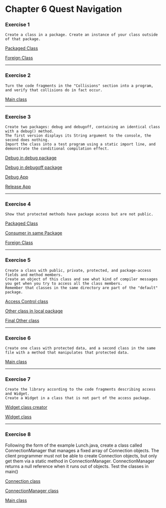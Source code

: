 # Chapter 6 Quest Navigation

### Exercise 1

    Create a class in a package. Create an instance of your class outside of that package.

[Packaged Class](https://github.com/ichuvilin/TIJ4-Solutions/blob/master/src/access/local/E01_PackagedClass.java)

[Foreign Class](https://github.com/ichuvilin/TIJ4-Solutions/blob/master/src/access/E01_ForeignClass.java)

---

### Exercise 2

    Turn the code fragments in the "Collisions" section into a program, and verify that collisions do in fact occur.

[Main class](https://github.com/ichuvilin/TIJ4-Solutions/blob/master/src/access/E02_TestCollisions.java)

---

### Exercise 3

    Create two packages: debug and debugoff, containing an identical class with a debug() method. 
    The first version displays its String argument to the console, the second does nothing. 
    Import the class into a test program using a static import line, and demonstrate the conditional compilation effect.

[Debug in debug package](https://github.com/ichuvilin/TIJ4-Solutions/blob/master/src/access/debug/E03_Debug.java)

[Debug in debugoff package](https://github.com/ichuvilin/TIJ4-Solutions/blob/master/src/access/debugoff/E03_Debug.java)

[Debug App](https://github.com/ichuvilin/TIJ4-Solutions/blob/master/src/access/E03_DebugApp.java)

[Release App](https://github.com/ichuvilin/TIJ4-Solutions/blob/master/src/access/E03_ReleaseApp.java)

---

### Exercise 4

    Show that protected methods have package access but are not public. 

[Packaged Class](https://github.com/ichuvilin/TIJ4-Solutions/blob/master/src/access/local/E04_PackagedClass.java)

[Consumer in same Package](https://github.com/ichuvilin/TIJ4-Solutions/blob/master/src/access/local/E04_ConsumerInSamePackage.java)

[Foreign Class](https://github.com/ichuvilin/TIJ4-Solutions/blob/master/src/access/E04_ForeignClass.java)

---

### Exercise 5

    Create a class with public, private, protected, and package-access fields and method members. 
    Create an object of this class and see what kind of compiler messages you get when you try to access all the class members. 
    Remember that classes in the same directory are part of the "default" package. 

[Access Control class](https://github.com/ichuvilin/TIJ4-Solutions/blob/master/src/access/local/E05_AccessControl.java)

[Other class in local package](https://github.com/ichuvilin/TIJ4-Solutions/blob/master/src/access/local/E05_Other.java)

[Final Other class](https://github.com/ichuvilin/TIJ4-Solutions/blob/master/src/access/E05_Other.java)

---

### Exercise 6
    Create one class with protected data, and a second class in the same file with a method that manipulates that protected data.

[Main class](https://github.com/ichuvilin/TIJ4-Solutions/blob/master/src/access/E06_ProtectedManipulation.java)

---

### Exercise 7

    Create the library according to the code fragments describing access and Widget. 
    Create a Widget in a class that is not part of the access package. 

[Widget class creator](https://github.com/ichuvilin/TIJ4-Solutions/blob/master/src/access/e07/E07_Widget.java)

[Widget class](https://github.com/ichuvilin/TIJ4-Solutions/blob/master/src/access/Widget.java)

---

### Exercise 8

Following the form of the example Lunch.java, create a class called ConnectionManager that manages a fixed array of Connection objects. 
The client programmer must not be able to create Connection objects, but only get them via a static method in ConnectionManager. 
ConnectionManager returns a null reference when it runs out of objects. Test the classes in main()

[Connection class](https://github.com/ichuvilin/TIJ4-Solutions/blob/master/src/access/connection/Connection.java)

[ConnectionManager class](https://github.com/ichuvilin/TIJ4-Solutions/blob/master/src/access/connection/ConnectionManager.java)

[Main class](https://github.com/ichuvilin/TIJ4-Solutions/blob/master/src/access/E08_ConnectionManager.java)
